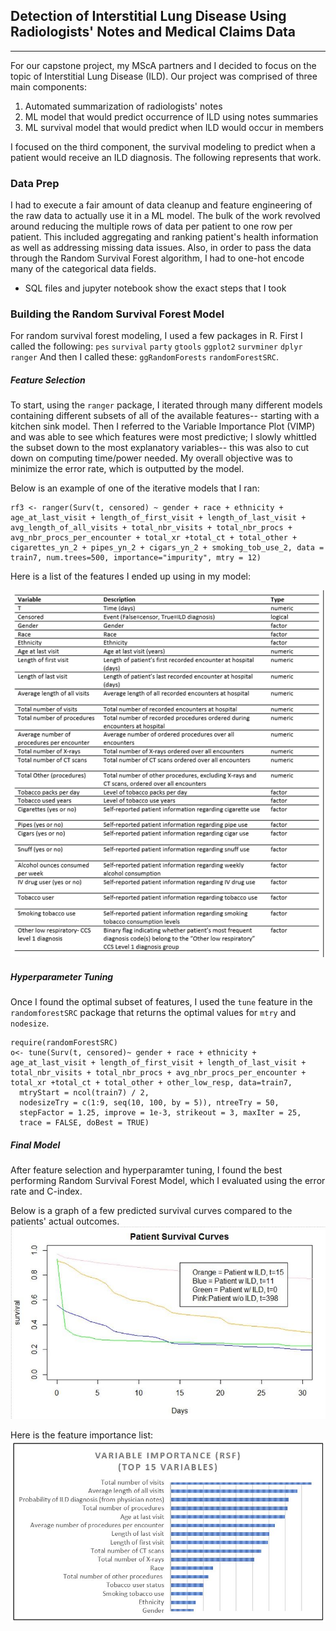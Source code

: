 ## Detection of Interstitial Lung Disease Using Radiologists' Notes and Medical Claims Data
----------------------------------------------------------------------------------------------

For our capstone project, my MScA partners and I decided to focus on the topic of Interstitial Lung Disease (ILD). 
Our project was comprised of three main components:
1. Automated summarization of radiologists' notes
2. ML model that would predict occurrence of ILD using notes summaries
3. ML survival model that would predict when ILD would occur in members

I focused on the third component, the survival modeling to predict when a patient would receive an ILD diagnosis. The following represents that work.

### Data Prep
I had to execute a fair amount of data cleanup and feature engineering of the raw data to actually use it in a ML model.
The bulk of the work revolved around reducing the multiple rows of data per patient to one row per patient. This included aggregating and ranking patient's health information as well as addressing missing data issues. Also, in order to pass the data through the Random Survival Forest algorithm, I had to one-hot encode many of the categorical data fields.
- SQL files and jupyter notebook show the exact steps that I took

### Building the Random Survival Forest Model
For random survival forest modeling, I used a few packages in R.
First I called the following:
`pes`
`survival`
`party`
`gtools`
`ggplot2`
`survminer`
`dplyr`
`ranger`
And then I called these:
`ggRandomForests`
`randomForestSRC`.

##### Feature Selection
To start, using the ```ranger``` package, I iterated through many different models containing different subsets of all of the available features-- starting with a kitchen sink model. Then I referred to the Variable Importance Plot (VIMP) and was able to see which features were most predictive; I slowly whittled the subset down to the  most explanatory variables-- this was also to cut down on computing time/power needed.
My overall objective was to minimize the error rate, which is outputted by the model.

Below is an example of one of the iterative models that I ran:
```
rf3 <- ranger(Surv(t, censored) ~ gender + race + ethnicity + age_at_last_visit + length_of_first_visit + length_of_last_visit + avg_length_of_all_visits + total_nbr_visits + total_nbr_procs + avg_nbr_procs_per_encounter + total_xr +total_ct + total_other + cigarettes_yn_2 + pipes_yn_2 + cigars_yn_2 + smoking_tob_use_2, data = train7, num.trees=500, importance="impurity", mtry = 12) 
```
Here is a list of the features I ended up using in my model:

![alt text](https://github.com/joanagnes/capstone-random-forest-survival-model/blob/master/featurelist.PNG "feature list")

##### Hyperparameter Tuning
Once I found the optimal subset of features, I used the ```tune``` feature in the ```randomforestSRC``` package that returns the optimal values for ```mtry``` and ```nodesize```.

```
require(randomForestSRC)
o<- tune(Surv(t, censored)~ gender + race + ethnicity + age_at_last_visit + length_of_first_visit + length_of_last_visit + total_nbr_visits + total_nbr_procs + avg_nbr_procs_per_encounter + total_xr +total_ct + total_other + other_low_resp, data=train7,
  mtryStart = ncol(train7) / 2,  
  nodesizeTry = c(1:9, seq(10, 100, by = 5)), ntreeTry = 50,
  stepFactor = 1.25, improve = 1e-3, strikeout = 3, maxIter = 25,
  trace = FALSE, doBest = TRUE)
```

##### Final Model
After feature selection and hyperparamter tuning, I found the best performing Random Survival Forest Model, which I evaluated using the error rate and C-index.

Below is a graph of a few predicted survival curves compared to the patients' actual outcomes.
![alt text](https://github.com/joanagnes/capstone-random-forest-survival-model/blob/master/survival%20curves.JPG "Survival Curves")

Here is the feature importance list:
![alt text](https://github.com/joanagnes/capstone-random-forest-survival-model/blob/master/feature%20importance.JPG "Feature Importance")
